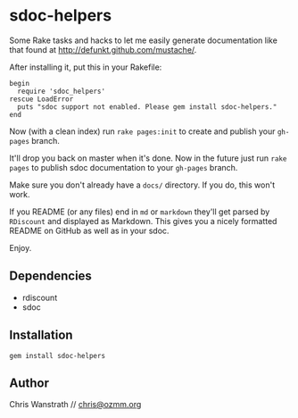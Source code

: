 sdoc-helpers
============

Some Rake tasks and hacks to let me easily generate documentation like
that found at <http://defunkt.github.com/mustache/>.

After installing it, put this in your Rakefile:

    begin
      require 'sdoc_helpers'
    rescue LoadError
      puts "sdoc support not enabled. Please gem install sdoc-helpers."
    end

Now (with a clean index) run `rake pages:init` to create and publish
your `gh-pages` branch.

It'll drop you back on master when it's done. Now in the future just
run `rake pages` to publish sdoc documentation to your `gh-pages`
branch.

Make sure you don't already have a `docs/` directory. If you do, this
won't work.

If you README (or any files) end in `md` or `markdown` they'll get
parsed by `RDiscount` and displayed as Markdown. This gives you a
nicely formatted README on GitHub as well as in your sdoc.

Enjoy.


Dependencies
------------

* rdiscount
* sdoc


Installation
------------

    gem install sdoc-helpers


Author
------

Chris Wanstrath // chris@ozmm.org

